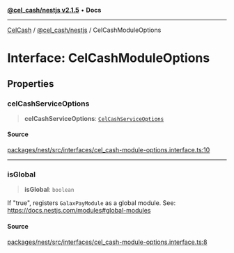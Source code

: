 [**@cel_cash/nestjs v2.1.5**](../README.md) • **Docs**

***

[CelCash](../../../README.md) / [@cel\_cash/nestjs](../README.md) / CelCashModuleOptions

# Interface: CelCashModuleOptions

## Properties

### celCashServiceOptions

> **celCashServiceOptions**: [`CelCashServiceOptions`](CelCashServiceOptions.md)

#### Source

[packages/nest/src/interfaces/cel\_cash-module-options.interface.ts:10](https://github.com/Pyxlab/celcash/blob/9dbc7013720b05f34ded33140fbf1d827b403eea/packages/nest/src/interfaces/cel_cash-module-options.interface.ts#L10)

***

### isGlobal

> **isGlobal**: `boolean`

If "true", registers `GalaxPayModule` as a global module.
See: https://docs.nestjs.com/modules#global-modules

#### Source

[packages/nest/src/interfaces/cel\_cash-module-options.interface.ts:8](https://github.com/Pyxlab/celcash/blob/9dbc7013720b05f34ded33140fbf1d827b403eea/packages/nest/src/interfaces/cel_cash-module-options.interface.ts#L8)
